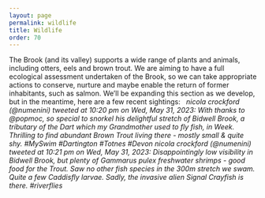 ```yaml
---
layout: page
permalink: wildlife
title: Wildlife
order: 70
---
```


The Brook (and its valley) supports a wide range of plants and animals, including otters, eels and brown trout. We are aiming to have a full ecological assessment undertaken of the Brook, so we can take appropriate actions to conserve, nurture and maybe enable the return of former inhabitants, such as salmon. We’ll be expanding this section as we develop, but in the meantime, here are a few recent sightings:   _nicola crockford (@numenini) tweeted at 10:20 pm on Wed, May 31, 2023:_ _With thanks to @popmoc, so special to snorkel his delightful stretch of Bidwell Brook, a tributary of the Dart which my Grandmother used to fly fish, in Week. Thrilling to find abundant Brown Trout living there - mostly small & quite shy._ _#MySwim #Dartington #Totnes #Devon_ _nicola crockford (@numenini) tweeted at 10:21 pm on Wed, May 31, 2023:_ _Disappointingly low visibility in Bidwell Brook, but plenty of Gammarus pulex freshwater shrimps - good food for the Trout._ _Saw no other fish species in the 300m stretch we swam._ _Quite a few Caddisfly larvae._ _Sadly, the invasive alien Signal Crayfish is there. #riverflies_